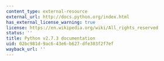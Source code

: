 ```yaml
---
content_type: external-resource
external_url: http://docs.python.org/index.html
has_external_license_warning: true
license: https://en.wikipedia.org/wiki/All_rights_reserved
status: ''
title: Python v2.7.3 documentation
uid: 02bc981d-9ac6-43e6-b627-dfe303f2f7ef
wayback_url: ''
---
```

